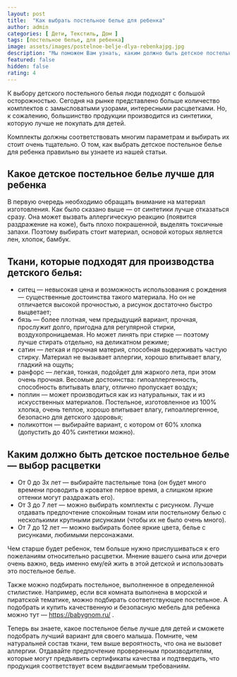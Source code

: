 ```yaml
---
layout: post
title:  "Как выбрать постельное белье для ребенка"
author: admin
categories: [ Дети, Текстиль, Дом ]
tags: [постельное белье, для ребенка]
image: assets/images/postelnoe-belje-dlya-rebenkajpg.jpg
description: "Мы поможем Вам узнать, каким должно быть детское постельное белье, и как правильно его выбрать. Советы родителям"
featured: false
hidden: false
rating: 4
---
```


К выбору детского постельного белья люди подходят с большой осторожностью. Сегодня на рынке представлено больше количество комплектов с замысловатыми узорами, интересными расцветками. Но, к сожалению, большинство продукции производится из синтетики, которую лучше не покупать для детей.

Комплекты должны соответствовать многим параметрам и выбирать их стоит очень тщательно. О том, как выбрать детское постельное белье для ребенка правильно вы узнаете из нашей статьи.

## Какое детское постельное белье лучше для ребенка

В первую очередь необходимо обращать внимание на материал изготовления. Как было сказано выше — от синтетики лучше отказаться сразу. Она может вызвать аллергическую реакцию (появится раздражение на коже), быть плохо покрашенной, выделять токсичные запахи. Поэтому выбирать стоит материал, основой которых является лен, хлопок, бамбук.

## Ткани, которые подходят для производства детского белья:

* ситец — невысокая цена и возможность использования с рождения — существенные достоинства такого материала. Но он не отличается высокой прочностью, а рисунок достаточно быстро выцветает;
* бязь — более плотная, чем предыдущий вариант, прочная, прослужит долго, пригодна для регулярной стирки, воздухопроницаемая. Но может линять при стирке — поэтому лучше стирать отдельно, на деликатном режиме;
* сатин — легкая и прочная материя, способная выдерживать частую стирку. Материал не вызывает аллергии, хорошо впитывает влагу, гладкий на ощупь;
* ранфорс — легкая, тонкая, подойдет для жаркого лета, при этом очень прочная. Весомые достоинства: гипоаллергенность, способность впитывать влагу, отлично пропускает воздух;
* поплин — может производиться как из натуральных, так и из искусственных материалов. Постельное, изготовленное из 100% хлопка, очень теплое, хорошо впитывает влагу, гипоаллергенное, безопасно для детского здоровья;
* поликоттон — выбирайте вариант, с котором от 60% хлопка (допустить до 40% синтетики можно).

## Каким должно быть детское постельное белье — выбор расцветки

* От 0 до 3х лет — выбирайте пастельные тона (он будет много времени проводить в кроватке первое время, а слишком яркие оттенки могут раздражать его).
* От 3 до 7 лет — можно выбирать комплекты с рисунком. Лучше отдавать предпочтение спокойным тонам или постельному белью с несколькими крупными рисунками (чтобы их не было очень много).
* От 7 до 12 лет — можно выбирать более яркие цвета, белье с рисунками, любимыми персонажами.

Чем старше будет ребенок, тем больше нужно прислушиваться к его пожеланиям относительно расцветки. Мнение вашего сына или дочери очень важно, ведь именно ему/ей жить в этой детской и использовать это постельное белье.

Также можно подбирать постельное, выполненное в определенной стилистике. Например, если вся комната выполнена в морской и пиратской тематике, можно подбирать соответствующее постельное. А подобрать и купить качественную и безопасную мебель для ребенка можно тут — https://babygnom.ru/ .

Теперь вы знаете, какое постельное белье лучше для детей и сможете подобрать лучший вариант для своего малыша. Помните, чем натуральней состав ткани, тем выше вероятность, что она не вызовет аллергии. Отдавайте предпочтение проверенным производителям, которые могут предъявить сертификаты качества и подтвердить, что продукция соответствует всем выдвигаемым требованиям.

